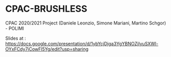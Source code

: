 # CPAC-BRUSHLESS
CPAC 2020/2021 Project (Daniele Leonzio, Simone Mariani, Martino Schgor) - POLIMI

Slides at : https://docs.google.com/presentation/d/1ybYcjDjga3YgYBNOZjIyuSXWl-OYxFCdy7jCowFl5Yg/edit?usp=sharing
